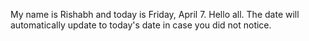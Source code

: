 My name is Rishabh and today is Friday, April 7. Hello all. The date will automatically update to today's date in case you did not notice.
